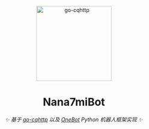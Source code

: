 <p align="center">
  <a href="https://ishkong.github.io/go-cqhttp-docs/">
    <img src="https://user-images.githubusercontent.com/41439182/180245480-225c1988-d6f1-4f4e-b33d-fbda6016209a.png" width="200" height="200" alt="go-cqhttp">
  </a>
</p>

<div align="center">

# Nana7miBot

_✨ 基于 [go-cqhttp](https://github.com/Mrs4s/go-cqhttp) 以及 [OneBot](https://github.com/howmanybots/onebot/blob/master/README.md) Python 机器人框架实现 ✨_  
